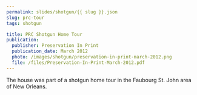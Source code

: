 ```yaml
---
permalink: slides/shotgun/{{ slug }}.json
slug: prc-tour
tags: shotgun

title: PRC Shotgun Home Tour
publication:
  publisher: Preservation In Print
  publication_date: March 2012
  photo: /images/shotgun/preservation-in-print-march-2012.png
  file: /files/Preservation-In-Print-March-2012.pdf
---
```

The house was part of a shotgun home tour in the Faubourg St. John area of New Orleans.